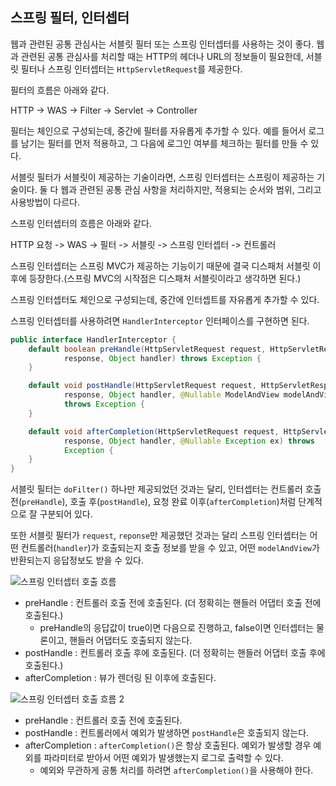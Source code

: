 ## 스프링 필터, 인터셉터

웹과 관련된 공통 관심사는 서블릿 필터 또는 스프링 인터셉터를 사용하는 것이 좋다. 웹과 관련된 공통 관심사를 처리할 때는 HTTP의 헤더나 URL의 정보들이 필요한데, 서블릿 필터나 스프링 인터셉터는 `HttpServletRequest`를 제공한다.

필터의 흐름은 아래와 같다.

HTTP -> WAS -> Filter -> Servlet -> Controller

필터는 체인으로 구성되는데, 중간에 필터를 자유롭게 추가할 수 있다. 예를 들어서 로그를 남기는 필터를 먼저 적용하고, 그 다음에 로그인 여부를 체크하는 필터를 만들 수 있다. 

서블릿 필터가 서블릿이 제공하는 기술이라면, 스프링 인터셉터는 스프링이 제공하는 기술이다. 둘 다 웹과 관련된 공통 관심 사항을 처리하지만, 적용되는 순서와 범위, 그리고 사용방법이 다르다.

스프링 인터셉터의 흐름은 아래와 같다.

HTTP 요청 -> WAS -> 필터 -> 서블릿 -> 스프링 인터셉터 -> 컨트롤러

스프링 인터셉터는 스프링 MVC가 제공하는 기능이기 때문에 결국 디스패처 서블릿 이후에 등장한다.(스프링 MVC의 시작점은 디스패처 서블릿이라고 생각하면 된다.)

스프링 인터셉터도 체인으로 구성되는데, 중간에 인터셉트를 자유롭게 추가할 수 있다.

스프링 인터셉터를 사용하려면 `HandlerInterceptor` 인터페이스를 구현하면 된다.

```java
public interface HandlerInterceptor {
    default boolean preHandle(HttpServletRequest request, HttpServletResponse
            response, Object handler) throws Exception {
    }

    default void postHandle(HttpServletRequest request, HttpServletResponse
            response, Object handler, @Nullable ModelAndView modelAndView)
            throws Exception {
    }

    default void afterCompletion(HttpServletRequest request, HttpServletResponse
            response, Object handler, @Nullable Exception ex) throws
            Exception {
    }
}

```

서블릿 필터는 `doFilter()` 하나만 제공되었던 것과는 달리, 인터셉터는 컨트롤러 호출 전(`preHandle`), 호출 후(`postHandle`), 요청 완료 이후(`afterCompletion`)처럼 단계적으로 잘 구분되어 있다. 

또한 서블릿 필터가 `request`, `reponse`만 제공했던 것과는 달리 스프링 인터셉터는 어떤 컨트롤러(`handler`)가 호출되는지 호출 정보를 받을 수 있고, 어떤 `modelAndView`가 반환되는지 응답정보도 받을 수 있다.

![스프링 인터셉터 호출 흐름](https://github.com/boseungk/TIL/assets/95980754/40eeea0f-06ad-488c-a1a9-d2ab844705b1)

* preHandle : 컨트롤러 호출 전에 호출된다. (더 정확히는 핸들러 어댑터 호출 전에 호출된다.)
  * preHandle의 응답값이 true이면 다음으로 진행하고, false이면 인터셉터는 물론이고, 핸들러 어댑터도 호출되지 않는다.
* postHandle : 컨트롤러 호출 후에 호출된다. (더 정확히는 핸들러 어댑터 호출 후에 호출된다.)
* afterCompletion : 뷰가 렌더링 된 이후에 호출된다.

![스프링 인터셉터 호출 흐름 2](https://github.com/boseungk/TIL/assets/95980754/dfeba6fa-c38f-4bc5-a0c0-0f70269ff039)

* preHandle : 컨트롤러 호출 전에 호출된다.
* postHandle : 컨트롤러에서 예외가 발생하면 `postHandle`은 호출되지 않는다.
* afterCompletion : `afterCompletion()`은 항상 호출된다. 예외가 발생할 경우 예외를 파라미터로 받아서 어떤 예외가 발생했는지 로그로 출력할 수 있다.
  * 예외와 무관하게 공통 처리를 하려면 `afterCompletion()`을 사용해야 한다.

